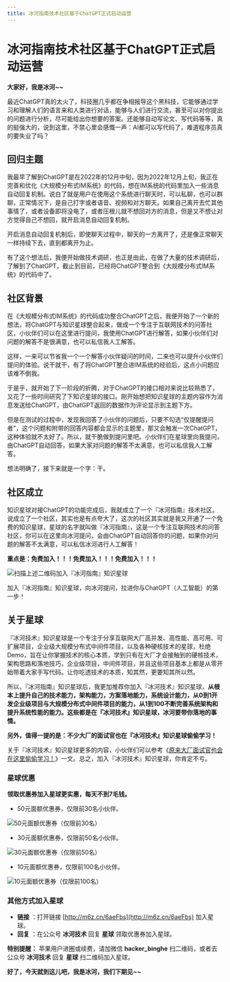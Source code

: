 ```yaml
---
title: 冰河指南技术社区基于ChatGPT正式启动运营
---
```


# 冰河指南技术社区基于ChatGPT正式启动运营

**大家好，我是冰河~~**

最近ChatGPT真的太火了，科技圈几乎都在争相报导这个黑科技，它能够通过学习和理解人们的语言来和人类进行对话，能够与人们进行交流，甚至可以对你提出的问题进行分析，尽可能给出你想要的答案。还能够自动写论文、写代码等等，真的挺强大的，说到这里，不禁心里会感慨一声：AI都可以写代码了，难道程序员真的要失业了吗？

## 回归主题

我最早了解到ChatGPT是在2022年的12月中旬，因为2022年12月上旬，我正在完善和优化《大规模分布式IM系统》的代码，想在IM系统的代码里加入一些消息自动回复机制。说白了就是用户在使用这个系统进行聊天时，可以私聊，也可以群聊，正常情况下，是自己打字或者语音、视频和对方聊天。如果自己离开去忙其他事情了，或者设备即将没电了，或者压根儿就不想回对方的消息，但是又不想让对方觉得自己不想回，就开启消息自动回复机制。

开启消息自动回复机制后，即使聊天过程中，聊天的一方离开了，还是像正常聊天一样持续下去，直到都离开为止。

有了这个想法后，我便开始做技术调研，也正是由此，在做了大量的技术调研后，了解到了ChatGPT，截止到目前，已经将ChatGPT整合到《大规模分布式IM系统》的代码中了。

## 社区背景

在《大规模分布式IM系统》的代码成功整合ChatGPT之后，我便开始了一个新的想法，将ChatGPT与知识星球整合起来，做成一个专注于互联网技术的问答社区，小伙伴们可以在这里进行提问，我使用ChatGPT进行解答，如果小伙伴们对问题的解答不是很满意，也可以私信我人工解答。

这样，一来可以节省我一个一个解答小伙伴疑问的时间，二来也可以提升小伙伴们提问的体验。说干就干，有了将ChatGPT整合进IM系统的经验后，这点小问题应该难不倒我。

于是乎，就开始了下一阶段的折腾，对于ChatGPT的接口相对来说比较熟悉了，又花了一些时间研究了下知识星球的接口。刚开始想把知识星球的主题内容作为消息发送给ChatGPT，由ChatGPT返回的数据作为评论显示到主题下方。

但是在测试的过程中，发现我回答了小伙伴的问题后，只要不勾选“仅提醒提问者”，这个问题和附带的回答内容都会显示的主题里，那又会触发一次ChatGPT，这种体验就不太好了。所以，就干脆做到提问里吧。小伙伴们在星球里向我提问，由ChatGPT自动回答，如果大家对问题的解答不太满意，也可以私信我人工解答。

想法明确了，接下来就是一个字：干。

## 社区成立

知识星球对接ChatGPT的功能完成后，我就成立了一个『冰河指南』技术社区。说成立了一个社区，其实也是有点夸大了，这次的社区其实就是我又开通了一个免费的知识星球，星球的名字就叫做『冰河指南』，这是一个专注互联网技术的问答社区，你可以在这里向冰河提问，会由ChatGPT自动回答你的问题，如果你对问题的解答不太满意，可以私信冰河进行人工解答！

**重点是：免费加入！！！免费加入！！！免费加入！！！**

![扫描上述二维码加入『冰河指南』知识星球](https://binghe.gitcode.host/assets/images/startball/2023-02-15-001.jpg)

加入『冰河指南』知识星球，向冰河提问，拉进你与ChatGPT（人工智能）的第一步！

## 关于星球

『冰河技术』知识星球是一个专注于分享互联网大厂高并发、高性能、高可用、可扩展项目，企业级大规模分布式中间件项目，以及各种硬核技术的星球，杜绝Demo，旨在让你掌握技术的核心本质，学到只有在大厂才会接触到的硬核技术，架构思路和落地技巧，企业级项目，中间件项目，并且这些项目基本上都是从零开始带着大家手写代码。让你吃透技术的本质，知其然，更要知其所以然。

所以，『冰河指南』知识星球后，我更加推荐你加入『冰河技术』知识星球，**从根本上提升自己的技术能力，架构能力，方案落地能力，系统设计能力，从0到1开发企业级项目与大规模分布式中间件项目的能力，从1到100不断完善系统架构和提升系统性能的能力。这些都是在『冰河技术』知识星球，冰河要带你落地的事情。**

**另外，值得一提的是：不少大厂的面试官也在『冰河技术』知识星球偷偷学习！**

关于『冰河技术』知识星球更多的内容，小伙伴们可以参考《[原来大厂面试官也会在这里偷偷学习！](https://mp.weixin.qq.com/s/Zp0nI2RyFb_UCYpSsUt2OQ)》一文。总之，加入『冰河技术』知识星球，你肯定不亏。

### 星球优惠

**领取优惠券加入星球更实惠，每天不到7毛钱。**

* 50元面额优惠券，仅限前30名小伙伴。

![50元面额优惠券（仅限前30名）](https://binghe.gitcode.host/assets/images/startball/2023-01-01-003.png)

* 30元面额优惠券，仅限前50名小伙伴。

![30元面额优惠券（仅限前50名）](https://binghe.gitcode.host/assets/images/startball/2023-01-01-002.png)

* 10元面额优惠券，仅限前100名小伙伴。

![10元面额优惠券（仅限前100名）](https://binghe.gitcode.host/assets/images/startball/2023-01-01-001.png)

### 其他方式加入星球

* **链接** ：打开链接 [http://m6z.cn/6aeFbs](http://m6z.cn/6aeFbs) 加入星球。
* **回复** ：在公众号 **冰河技术** 回复 **星球** 领取优惠券加入星球。

**特别提醒：** 苹果用户进圈或续费，请加微信 **hacker_binghe** 扫二维码，或者去公众号 **冰河技术** 回复 **星球** 扫二维码加入星球。

**好了，今天就到这儿吧，我是冰河，我们下期见~~**